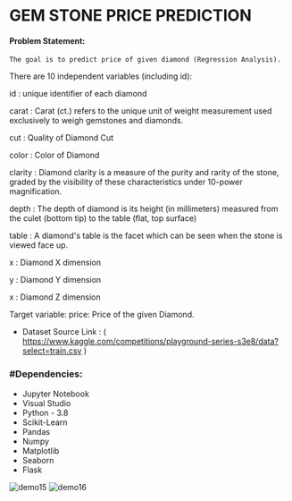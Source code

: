 # GEM STONE PRICE PREDICTION

#### Problem Statement:
    The goal is to predict price of given diamond (Regression Analysis).

There are 10 independent variables (including id):

id : unique identifier of each diamond

carat : Carat (ct.) refers to the unique unit of weight measurement used exclusively to weigh gemstones and diamonds.

cut : Quality of Diamond Cut

color : Color of Diamond

clarity : Diamond clarity is a measure of the purity and rarity of the stone, graded by the visibility of these characteristics under 10-power magnification.

depth : The depth of diamond is its height (in millimeters) measured from the culet (bottom tip) to the table (flat, top surface)

table : A diamond's table is the facet which can be seen when the stone is viewed face up.

x : Diamond X dimension

y : Diamond Y dimension

x : Diamond Z dimension

Target variable:
price: Price of the given Diamond.

* Dataset Source Link : ( https://www.kaggle.com/competitions/playground-series-s3e8/data?select=train.csv )
        
 ### #Dependencies:
* Jupyter Notebook
* Visual Studio
* Python - 3.8
* Scikit-Learn
* Pandas
* Numpy
* Matplotlib
* Seaborn  
* Flask

![demo15](https://user-images.githubusercontent.com/115715763/229867919-13dcf915-2e59-44e9-a096-e2d2875c1ea5.png)
![demo16](https://user-images.githubusercontent.com/115715763/229868001-3ad3c4cc-b2b9-4556-acd1-764c5055bffe.png)











